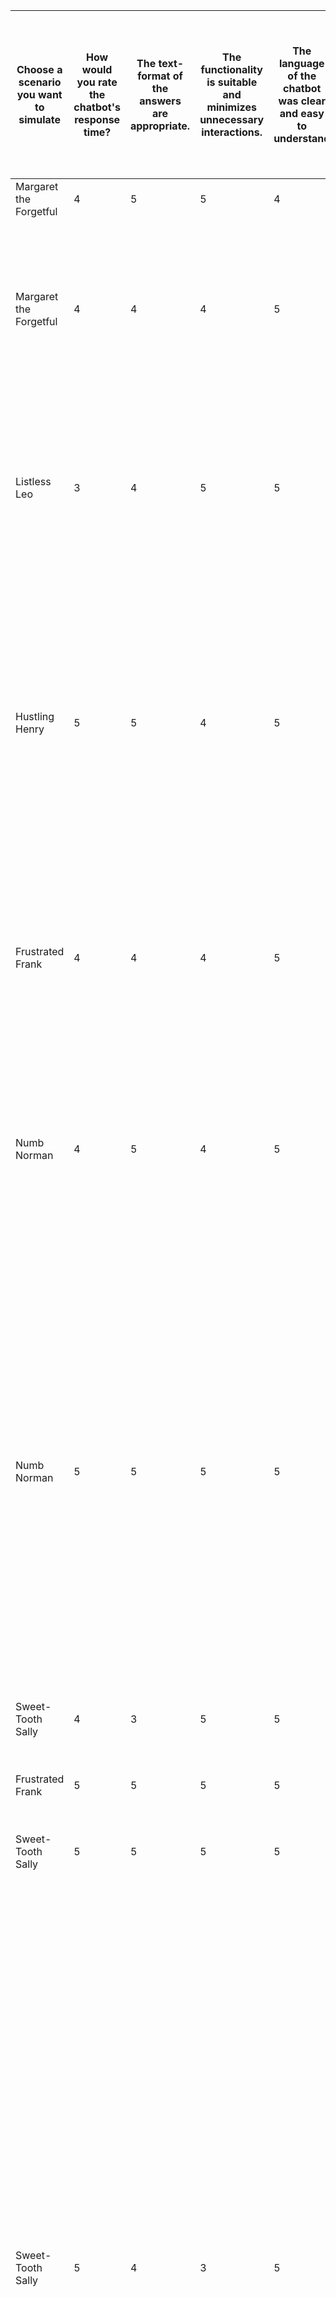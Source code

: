 | Choose a scenario you want to simulate | How would you rate the chatbot's response time? | The text-format of the answers are appropriate. | The functionality is suitable and minimizes unnecessary interactions. | The language of the chatbot was clear and easy to understand | I think the Chatbot is easy to use.(it is not meant the setup of the matrix room) | I would imagine that most people would learn to use this system quickly. | I am able to control the dialogue with the chatbot. | It was easy to correct errors by the chatbot. (Can be skipped if no error occurred) | How often did I need to repeat myself? | I trust software in handling medical applications | I trust this chatbot in handling medical applications | I think that I would like to use this kind of system frequently. | How satisfied were you with your interaction with the chatbot? | Any optional comments                                                                                                                                                                                                                                                                                                                                                                                               | The questions by the chatbot seemed relevant | The questions by the chatbot seemed sufficient/The chatbot asked enough questions. | Did the chatbot give you any medical diagnosis or medicine recommendations? | If yes, please copy the text into the comment field.                                                                                                                                                                                                                      | I felt comfortable sharing my health information with the chatbot | If you did not feel comfortable sharing your health information with the chatbot, why not? Please select all that apply.                                                                                                                                                                                                                                                                                                                                                                                                                             | I am confident that the chatbot tracks my symptoms accurately. | The chatbot provides appropriate emotional support. | The provided summary is helpful to know what the chatbot understands. | Was the summary correct | Did you save the summary to the patients health record by sending CONFRIM(or CANCEL)? | If you didn't send CONFIRM or CANCEL, why not                | How would you rate the overall usability of the chatbot? | Any optional comments                                                                                                                                                                                                                                                                                                                                                                                                                                                                                                                                                                            | My level of experience with Large Language Models (like ChatGPT, Gemini,..) | My age   |
| -------------------------------------- | ----------------------------------------------- | ----------------------------------------------- | --------------------------------------------------------------------- | ------------------------------------------------------------ | --------------------------------------------------------------------------------- | ------------------------------------------------------------------------ | --------------------------------------------------- | ----------------------------------------------------------------------------------- | -------------------------------------- | ------------------------------------------------- | ----------------------------------------------------- | ---------------------------------------------------------------- | -------------------------------------------------------------- | ------------------------------------------------------------------------------------------------------------------------------------------------------------------------------------------------------------------------------------------------------------------------------------------------------------------------------------------------------------------------------------------------------------------- | -------------------------------------------- | ---------------------------------------------------------------------------------- | --------------------------------------------------------------------------- | ------------------------------------------------------------------------------------------------------------------------------------------------------------------------------------------------------------------------------------------------------------------------- | ----------------------------------------------------------------- | ---------------------------------------------------------------------------------------------------------------------------------------------------------------------------------------------------------------------------------------------------------------------------------------------------------------------------------------------------------------------------------------------------------------------------------------------------------------------------------------------------------------------------------------------------- | -------------------------------------------------------------- | --------------------------------------------------- | --------------------------------------------------------------------- | ----------------------- | ------------------------------------------------------------------------------------- | ------------------------------------------------------------ | -------------------------------------------------------- | ------------------------------------------------------------------------------------------------------------------------------------------------------------------------------------------------------------------------------------------------------------------------------------------------------------------------------------------------------------------------------------------------------------------------------------------------------------------------------------------------------------------------------------------------------------------------------------------------ | --------------------------------------------------------------------------- | -------- |
| Margaret the Forgetful                 | 4                                               | 5                                               | 5                                                                     | 4                                                            | 5                                                                                 | 3                                                                        | 5                                                   |                                                                                     | 0                                      |                                                   | 2                                                     | 3                                                                | 5                                                              |                                                                                                                                                                                                                                                                                                                                                                                                                     | 4                                            | 4                                                                                  | No                                                                          |                                                                                                                                                                                                                                                                           | 3                                                                 |                                                                                                                                                                                                                                                                                                                                                                                                                                                                                                                                                      | 5                                                              | 4                                                   | 5                                                                     | Yes                     | Yes                                                                                   |                                                              | 5                                                        |                                                                                                                                                                                                                                                                                                                                                                                                                                                                                                                                                                                                  | 3                                                                           | 20-40    |
| Margaret the Forgetful                 | 4                                               | 4                                               | 4                                                                     | 5                                                            | 5                                                                                 | 4                                                                        | 4                                                   |                                                                                     | 0                                      | 4                                                 | 4                                                     | 3                                                                | 4                                                              |                                                                                                                                                                                                                                                                                                                                                                                                                     | 5                                            | 5                                                                                  | No                                                                          |                                                                                                                                                                                                                                                                           | 3                                                                 | Doubts about the chatbot's capabilities: I was not confident in the chatbot's ability to understand and handle my health information accurately., Lack of personalization: I felt that the chatbot could not provide personalized advice or responses.                                                                                                                                                                                                                                                                                               | 4                                                              | 3                                                   | 4                                                                     | Yes                     | Yes                                                                                   |                                                              | 4                                                        |                                                                                                                                                                                                                                                                                                                                                                                                                                                                                                                                                                                                  | 4                                                                           | 20-40    |
| Listless Leo                           | 3                                               | 4                                               | 5                                                                     | 5                                                            | 4                                                                                 | 5                                                                        | 5                                                   |                                                                                     | 0                                      | 4                                                 | 4                                                     | 4                                                                | 4                                                              | When i typed "How can i stop this?!" the chatbot answered Conversation ended but than continued with the current report. Sam hapend after spelling CANCLE wrong. I'ld expect the conversation to end after the message coversation ended is displayed                                                                                                                                                               | 5                                            | 5                                                                                  | No                                                                          |                                                                                                                                                                                                                                                                           | 4                                                                 |                                                                                                                                                                                                                                                                                                                                                                                                                                                                                                                                                      | 4                                                              | 5                                                   | 5                                                                     | Yes                     | Yes                                                                                   |                                                              | 4                                                        | The response where repetitive which is good but in this case they shold be shorter or more structured like a bullet point list.                                                                                                                                                                                                                                                                                                                                                                                                                                                                  | 3                                                                           | 20-40    |
| Hustling Henry                         | 5                                               | 5                                               | 4                                                                     | 5                                                            | 5                                                                                 | 3                                                                        | 4                                                   |                                                                                     | 0                                      | 4                                                 | 4                                                     | 4                                                                | 5                                                              | I did not get how to add an additional symptom besides directly changing the topic of the convo. I think it would be useful if the chatbot would tell this to me.<br>Example: Chatbot: "You just told me about symptom X, here are possible remediations…<br>Oh btw, if you have other symptoms, we can also stop talking about this symptom and address it. We can come back later to this symptom if you wish." | 5                                            | 5                                                                                  | Yes                                                                         | It's understandable that your mind is preoccupied with your thesis, especially with the submission deadline approaching. Have you considered talking to your advisor about how their comments are affecting you? It might help to address this source of stress directly. | 3                                                                 | Concerns about privacy: I was worried about how my personal information would be used., Since my issue is real, ofc it feels a bit embarassing/private.                                                                                                                                                                                                                                                                                                                                                                                              | 5                                                              | 4                                                   | 5                                                                     | Yes                     | Yes                                                                                   |                                                              | 5                                                        |                                                                                                                                                                                                                                                                                                                                                                                                                                                                                                                                                                                                  | 4                                                                           | 20-40    |
| Frustrated Frank                       | 4                                               | 4                                               | 4                                                                     | 5                                                            | 4                                                                                 | 3                                                                        | 5                                                   |                                                                                     | 0                                      | 3                                                 | 2                                                     | 4                                                                | 4                                                              | In this survey, I was able to tell when all my symptons where summarized, but this is way harder to determine in real life                                                                                                                                                                                                                                                                                          | 4                                            | 4                                                                                  | No                                                                          |                                                                                                                                                                                                                                                                           | 4                                                                 | Lack of human interaction: I prefer discussing health issues with a human rather than a machine., Doubts about the chatbot's capabilities: I was not confident in the chatbot's ability to understand and handle my health information accurately.                                                                                                                                                                                                                                                                                                   | 4                                                              | 3                                                   | 4                                                                     | Yes                     | Yes                                                                                   |                                                              | 4                                                        |                                                                                                                                                                                                                                                                                                                                                                                                                                                                                                                                                                                                  | 3                                                                           | 20-40    |
| Numb Norman                            | 4                                               | 5                                               | 4                                                                     | 5                                                            | 5                                                                                 | 5                                                                        | 5                                                   |                                                                                     | 0                                      | 3                                                 | 3                                                     | 4                                                                | 5                                                              |                                                                                                                                                                                                                                                                                                                                                                                                                     | 5                                            | 5                                                                                  | No                                                                          |                                                                                                                                                                                                                                                                           | 4                                                                 | Concerns about privacy: I was worried about how my personal information would be used., Uncertainty about data security: I was not sure if my data would be securely stored and protected., Lack of human interaction: I prefer discussing health issues with a human rather than a machine.                                                                                                                                                                                                                                                         | 5                                                              | 3                                                   | 5                                                                     | Yes                     | No                                                                                    | My person didn't care about saving/canceling the information | 5                                                        |                                                                                                                                                                                                                                                                                                                                                                                                                                                                                                                                                                                                  | 4                                                                           | 20-40    |
| Numb Norman                            | 5                                               | 5                                               | 5                                                                     | 5                                                            | 5                                                                                 | 5                                                                        | 4                                                   | 3                                                                                   | 2                                      | 4                                                 | 4                                                     | 5                                                                | 5                                                              |                                                                                                                                                                                                                                                                                                                                                                                                                     | 5                                            | 5                                                                                  | No                                                                          |                                                                                                                                                                                                                                                                           | 5                                                                 | Concerns about privacy: I was worried about how my personal information would be used., Uncertainty about data security: I was not sure if my data would be securely stored and protected.                                                                                                                                                                                                                                                                                                                                                           | 4                                                              | 5                                                   | 5                                                                     | Yes                     | Yes                                                                                   |                                                              | 5                                                        | When I was making a joke about not being able to speak; then I told it was a joke … it edited like that:<br>"The patient has not noticed any other symptoms, including difficulty speaking." xD<br><br>I think the system can be greatly improved by adding a specific UI with buttons for confirm and Reset and stuff like this. Also with more information.                                                                                                                                                                                                                                  | 5                                                                           | 20-40    |
| Sweet-Tooth Sally                      | 4                                               | 3                                               | 5                                                                     | 5                                                            | 4                                                                                 | 4                                                                        | 2                                                   | 2                                                                                   | 3                                      | 2                                                 | 4                                                     | 4                                                                | 5                                                              |                                                                                                                                                                                                                                                                                                                                                                                                                     | 4                                            | 4                                                                                  | No                                                                          |                                                                                                                                                                                                                                                                           | 3                                                                 |                                                                                                                                                                                                                                                                                                                                                                                                                                                                                                                                                      | 2                                                              | 3                                                   | 5                                                                     | No                      | No                                                                                    | My person didn't care about saving/canceling the information | 4                                                        |                                                                                                                                                                                                                                                                                                                                                                                                                                                                                                                                                                                                  | 3                                                                           | 20-40    |
| Frustrated Frank                       | 5                                               | 5                                               | 5                                                                     | 5                                                            | 3                                                                                 | 4                                                                        | 4                                                   | 3                                                                                   | 0                                      | 5                                                 | 4                                                     | 4                                                                | 5                                                              |                                                                                                                                                                                                                                                                                                                                                                                                                     | 5                                            | 3                                                                                  | No                                                                          |                                                                                                                                                                                                                                                                           | 4                                                                 | Uncertainty about data security: I was not sure if my data would be securely stored and protected.                                                                                                                                                                                                                                                                                                                                                                                                                                                   | 3                                                              | 3                                                   | 5                                                                     | No                      | Yes                                                                                   |                                                              | 5                                                        |                                                                                                                                                                                                                                                                                                                                                                                                                                                                                                                                                                                                  | 5                                                                           | 20-40    |
| Sweet-Tooth Sally                      | 5                                               | 5                                               | 5                                                                     | 5                                                            | 5                                                                                 | 5                                                                        | 3                                                   |                                                                                     | 0                                      | 5                                                 | 5                                                     | 5                                                                | 4                                                              | The summary was repeated to often.                                                                                                                                                                                                                                                                                                                                                                                  | 5                                            | 5                                                                                  | No                                                                          |                                                                                                                                                                                                                                                                           | 5                                                                 |                                                                                                                                                                                                                                                                                                                                                                                                                                                                                                                                                      | 5                                                              | 1                                                   | 4                                                                     | Yes                     | No                                                                                    | My person didn't care about saving/canceling the information | 4                                                        |                                                                                                                                                                                                                                                                                                                                                                                                                                                                                                                                                                                                  | 1                                                                           | 40-60    |
| Sweet-Tooth Sally                      | 5                                               | 4                                               | 3                                                                     | 5                                                            | 4                                                                                 | 5                                                                        | 5                                                   |                                                                                     | 0                                      | 5                                                 | 5                                                     | 5                                                                | 5                                                              | Some answers were unnecessarily long. It could be difficult for people with reading difficulties to go through the whole text for each message. It would probably have been better to list the symptoms in bullet points.<br>However, the paragraphs are very well chosen.                                                                                                                                          | 5                                            | 4                                                                                  | No                                                                          |                                                                                                                                                                                                                                                                           | 4                                                                 | Lack of personalization: I felt that the chatbot could not provide personalized advice or responses.                                                                                                                                                                                                                                                                                                                                                                                                                                                 | 5                                                              | 3                                                   | 5                                                                     | Yes                     | Yes                                                                                   |                                                              | 5                                                        | The Chatbot said that diabetes can contribute to symptoms like increased thirst and frequent urination. I find this statement somewhat misleading. There are many reasons why a person might experience increased thirst and weight gain. Statements like these from a robot (which I personally perceive as neutral) might lead me to simply label it as a symptom of an already known disease, without questioning the exact causes with a doctor. This could result in another illness remaining undetected for a while because I don't see the point in going to the doctor for that reason. | 5                                                                           | 20-40    |
| Numb Norman                            | 5                                               | 4                                               | 5                                                                     | 3                                                            | 5                                                                                 | 5                                                                        | 2                                                   |                                                                                     | 0                                      | 1                                                 | 2                                                     | 2                                                                | 3                                                              | It's really difficult to have an interaction with the system or add some information after you wrote confirm. The text about confirm and cancel could be misleading                                                                                                                                                                                                                                                 | 2                                            | 3                                                                                  | No                                                                          |                                                                                                                                                                                                                                                                           | 2                                                                 | Concerns about privacy: I was worried about how my personal information would be used., Uncertainty about data security: I was not sure if my data would be securely stored and protected.                                                                                                                                                                                                                                                                                                                                                           | 5                                                              | 3                                                   | 3                                                                     | Yes                     | Yes                                                                                   |                                                              | 2                                                        |                                                                                                                                                                                                                                                                                                                                                                                                                                                                                                                                                                                                  | 4                                                                           | Below 20 |
| Margaret the Forgetful                 | 3                                               | 4                                               | 2                                                                     | 5                                                            | 2                                                                                 | 4                                                                        | 4                                                   |                                                                                     | 0                                      | 4                                                 | 4                                                     | 5                                                                | 5                                                              | Conform means stop the interaction. I wasn't able to understand this topic by the explanation.                                                                                                                                                                                                                                                                                                                      | 5                                            | 3                                                                                  | No                                                                          |                                                                                                                                                                                                                                                                           | 5                                                                 |                                                                                                                                                                                                                                                                                                                                                                                                                                                                                                                                                      | 4                                                              | 3                                                   | 5                                                                     | Yes                     | Yes                                                                                   |                                                              | 4                                                        |                                                                                                                                                                                                                                                                                                                                                                                                                                                                                                                                                                                                  | 3                                                                           | 40-60    |
| Frustrated Frank                       | 5                                               | 4                                               | 3                                                                     | 3                                                            | 4                                                                                 | 3                                                                        | 4                                                   |                                                                                     | 0                                      | 2                                                 | 2                                                     | 2                                                                | 4                                                              |                                                                                                                                                                                                                                                                                                                                                                                                                     | 5                                            | 4                                                                                  | No                                                                          |                                                                                                                                                                                                                                                                           | 3                                                                 | Concerns about privacy: I was worried about how my personal information would be used., Uncertainty about data security: I was not sure if my data would be securely stored and protected., Lack of human interaction: I prefer discussing health issues with a human rather than a machine., Doubts about the chatbot's capabilities: I was not confident in the chatbot's ability to understand and handle my health information accurately., Lack of personalization: I felt that the chatbot could not provide personalized advice or responses. | 3                                                              | 3                                                   | 5                                                                     | Yes                     | Yes                                                                                   |                                                              | 4                                                        |                                                                                                                                                                                                                                                                                                                                                                                                                                                                                                                                                                                                  | 3                                                                           | 20-40    |
| Sweet-Tooth Sally                      | 4                                               | 4                                               | 5                                                                     | 5                                                            | 5                                                                                 | 4                                                                        | 3                                                   |                                                                                     | 2                                      | 2                                                 | 2                                                     | 3                                                                | 4                                                              |                                                                                                                                                                                                                                                                                                                                                                                                                     | 4                                            | 4                                                                                  | No                                                                          |                                                                                                                                                                                                                                                                           | 4                                                                 |                                                                                                                                                                                                                                                                                                                                                                                                                                                                                                                                                      | 5                                                              | 3                                                   | 5                                                                     | Yes                     | Yes                                                                                   |                                                              | 4                                                        |                                                                                                                                                                                                                                                                                                                                                                                                                                                                                                                                                                                                  | 2                                                                           | 20-40    |
| Margaret the Forgetful                 | 5                                               | 4                                               | 4                                                                     | 5                                                            | 5                                                                                 | 4                                                                        | 5                                                   |                                                                                     | 0                                      | 4                                                 | 4                                                     | 4                                                                | 4                                                              |                                                                                                                                                                                                                                                                                                                                                                                                                     | 5                                            | 5                                                                                  | No                                                                          |                                                                                                                                                                                                                                                                           | 5                                                                 |                                                                                                                                                                                                                                                                                                                                                                                                                                                                                                                                                      | 4                                                              | 3                                                   | 4                                                                     | Yes                     | Yes                                                                                   |                                                              | 5                                                        |                                                                                                                                                                                                                                                                                                                                                                                                                                                                                                                                                                                                  | 2                                                                           | 20-40    |
| Sweet-Tooth Sally                      | 5                                               | 5                                               | 5                                                                     | 5                                                            | 4                                                                                 | 4                                                                        | 5                                                   |                                                                                     | 0                                      | 3                                                 | 5                                                     | 4                                                                | 5                                                              | gut zu Verstehen, kann dem Arzt hilfreich sein                                                                                                                                                                                                                                                                                                                                                                      | 4                                            | 5                                                                                  | No                                                                          |                                                                                                                                                                                                                                                                           | 5                                                                 | Concerns about privacy: I was worried about how my personal information would be used.                                                                                                                                                                                                                                                                                                                                                                                                                                                               | 5                                                              | 4                                                   | 3                                                                     | Yes                     | Yes                                                                                   |                                                              | 5                                                        |                                                                                                                                                                                                                                                                                                                                                                                                                                                                                                                                                                                                  | 1                                                                           | Above 60 |
| Listless Leo                           | 4                                               | 4                                               | 2                                                                     | 4                                                            | 4                                                                                 | 3                                                                        | 3                                                   |                                                                                     | 2                                      | 2                                                 | 2                                                     | 2                                                                | 3                                                              |                                                                                                                                                                                                                                                                                                                                                                                                                     | 3                                            | 4                                                                                  | No                                                                          |                                                                                                                                                                                                                                                                           | 2                                                                 | Lack of human interaction: I prefer discussing health issues with a human rather than a machine.                                                                                                                                                                                                                                                                                                                                                                                                                                                     | 2                                                              | 2                                                   | 4                                                                     | Yes                     | Yes                                                                                   |                                                              | 4                                                        |                                                                                                                                                                                                                                                                                                                                                                                                                                                                                                                                                                                                  | 1                                                                           | 40-60    |
| Sweet-Tooth Sally                      | 4                                               | 4                                               | 3                                                                     | 5                                                            | 5                                                                                 | 4                                                                        | 5                                                   |                                                                                     | 2                                      | 4                                                 | 4                                                     | 4                                                                | 3                                                              | \wenn man bereits Symptome eingegeben hat und mit CONFIRM bestätigt und dann nochmal Symptome ergänzen möchte, werden die alten Symptome nicht übernommen und man muss alles nochmal neu eingeben<br>\Symptomerfassung funktioniert aber an sich gut, auch wenn man symptom nur umschreibt und nicht konkret nennt                                                                                              | 3                                            | 3                                                                                  | No                                                                          |                                                                                                                                                                                                                                                                           | 5                                                                 |                                                                                                                                                                                                                                                                                                                                                                                                                                                                                                                                                      | 5                                                              | 2                                                   | 5                                                                     | No                      | Yes                                                                                   |                                                              | 4                                                        |                                                                                                                                                                                                                                                                                                                                                                                                                                                                                                                                                                                                  | 3                                                                           | 20-40    |
| Hustling Henry                         | 5                                               | 5                                               | 5                                                                     | 5                                                            | 5                                                                                 | 3                                                                        | 5                                                   |                                                                                     | 1                                      | 4                                                 | 4                                                     | 3                                                                | 5                                                              |                                                                                                                                                                                                                                                                                                                                                                                                                     | 4                                            | 3                                                                                  | No                                                                          |                                                                                                                                                                                                                                                                           | 4                                                                 |                                                                                                                                                                                                                                                                                                                                                                                                                                                                                                                                                      | 5                                                              | 3                                                   | 5                                                                     | Yes                     | Yes                                                                                   |                                                              | 4                                                        |                                                                                                                                                                                                                                                                                                                                                                                                                                                                                                                                                                                                  | 5                                                                           | 20-40    |
| Frustrated Frank                       | 4                                               | 5                                               | 4                                                                     | 5                                                            | 4                                                                                 | 3                                                                        | 5                                                   |                                                                                     | 1                                      | 2                                                 | 3                                                     | 4                                                                | 4                                                              |                                                                                                                                                                                                                                                                                                                                                                                                                     | 5                                            | 5                                                                                  | No                                                                          |                                                                                                                                                                                                                                                                           | 3                                                                 | Concerns about privacy: I was worried about how my personal information would be used., Uncertainty about data security: I was not sure if my data would be securely stored and protected., Lack of human interaction: I prefer discussing health issues with a human rather than a machine.                                                                                                                                                                                                                                                         | 5                                                              | 5                                                   | 5                                                                     | Yes                     | Yes                                                                                   |                                                              | 5                                                        |                                                                                                                                                                                                                                                                                                                                                                                                                                                                                                                                                                                                  | 3                                                                           | 20-40    |